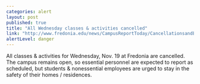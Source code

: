 ```yaml
---
categories: alert
layout: post
published: true
title: "All Wednesday classes & activities cancelled"
link: "http://www.fredonia.edu/news/CampusReportToday/CancellationsandEmergencies/tabid/1380/Default.aspx"
alertLevel: danger
---
```


All classes & activities for Wednesday, Nov. 19 at Fredonia are cancelled. The campus remains open, so essential personnel are expected to report as scheduled, but students & nonessential employees are urged to stay in the safety of their homes / residences.